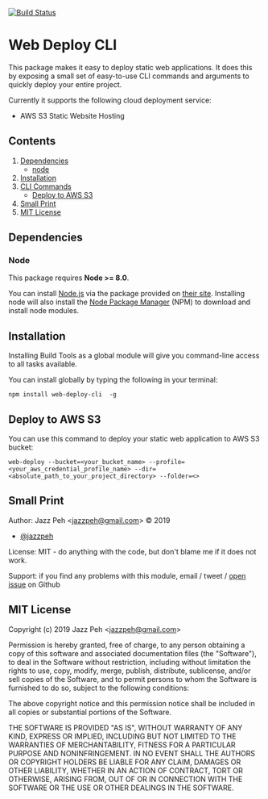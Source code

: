 [![Build Status](https://travis-ci.org/jazzpeh/web-deploy-cli.svg?branch=master)](https://travis-ci.org/jazzpeh/web-deploy-cli)

# Web Deploy CLI

This package makes it easy to deploy static web applications. It does this by exposing a small set of easy-to-use CLI commands and arguments to quickly  deploy your entire project. 

Currently it supports the following cloud deployment service:
* AWS S3 Static Website Hosting

## Contents

1. [Dependencies](#dependencies)
   * [node](#node)
2. [Installation](#installation)
3. [CLI Commands](#cli-commands)
    * [Deploy to AWS S3](#deploy-to-aws)
3. [Small Print](#small-print)
4. [MIT License](#mit-license)

## Dependencies

### Node

This package requires **Node >= 8.0**.

You can install [Node.js](http://www.nodejs.org/) via the package provided on [their site](http://www.nodejs.org).
Installing node will also install the [Node Package Manager](https://github.com/npm/npm) (NPM) to download and
install node modules.

## Installation

Installing Build Tools as a global module will give you command-line access to all tasks available.

You can install globally by typing the following in your terminal:

```
npm install web-deploy-cli  -g
```

## Deploy to AWS S3

You can use this command to deploy your static web application to AWS S3 bucket:

```
web-deploy --bucket=<your_bucket_name> --profile=<your_aws_credential_profile_name> --dir=<absolute_path_to_your_project_directory> --folder=<>
```

## Small Print

Author: Jazz Peh &lt;jazzpeh@gmail.com&gt; &copy; 2019

- [@jazzpeh](https://twitter.com/jazzpeh)

License: MIT - do anything with the code, but don't blame me if it does not work.

Support: if you find any problems with this module, email / tweet /
[open issue](https://github.com/jazzpeh/web-deploy-cli/issues) on Github

## MIT License

Copyright (c) 2019 Jazz Peh &lt;jazzpeh@gmail.com&gt;

Permission is hereby granted, free of charge, to any person
obtaining a copy of this software and associated documentation
files (the "Software"), to deal in the Software without
restriction, including without limitation the rights to use,
copy, modify, merge, publish, distribute, sublicense, and/or sell
copies of the Software, and to permit persons to whom the
Software is furnished to do so, subject to the following
conditions:

The above copyright notice and this permission notice shall be
included in all copies or substantial portions of the Software.

THE SOFTWARE IS PROVIDED "AS IS", WITHOUT WARRANTY OF ANY KIND,
EXPRESS OR IMPLIED, INCLUDING BUT NOT LIMITED TO THE WARRANTIES
OF MERCHANTABILITY, FITNESS FOR A PARTICULAR PURPOSE AND
NONINFRINGEMENT. IN NO EVENT SHALL THE AUTHORS OR COPYRIGHT
HOLDERS BE LIABLE FOR ANY CLAIM, DAMAGES OR OTHER LIABILITY,
WHETHER IN AN ACTION OF CONTRACT, TORT OR OTHERWISE, ARISING
FROM, OUT OF OR IN CONNECTION WITH THE SOFTWARE OR THE USE OR
OTHER DEALINGS IN THE SOFTWARE.
